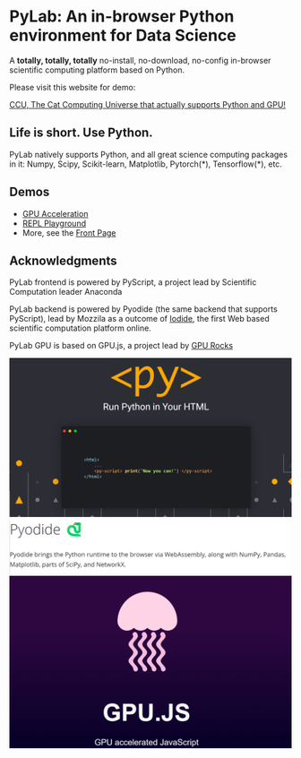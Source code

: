 
# PyLab: An in-browser Python environment for Data Science 
A **totally, totally, totally** no-install, no-download, no-config in-browser scientific computing platform based on Python. 

Please visit this website for demo:

[CCU, The Cat Computing Universe that actually supports Python and GPU!](https://cat-computing-universe.github.io/PyLab/)

## Life is short. Use Python. 
PyLab natively supports Python, and all great science computing packages in it: Numpy, Scipy, Scikit-learn, Matplotlib, Pytorch(\*), Tensorflow(\*), etc. 

## Demos
* [GPU Acceleration](https://bboczeng.github.io/PyLab/demo/matrix/gpu_accelerate.html)
* [REPL Playground](https://bboczeng.github.io/PyLab/demo/repl.html)
* More, see the [Front Page](https://cat-computing-universe.github.io/PyLab/)

## Acknowledgments 
PyLab frontend is powered by PyScript, a project lead by Scientific Computation leader Anaconda

PyLab backend is powered by Pyodide (the same backend that supports PyScript), lead by Mozzila as a outcome of [Iodide](https://alpha.iodide.io/), the first Web based scientific computation platform online.

PyLab GPU is based on GPU.js, a project lead by [GPU Rocks](https://gpu.rocks/#/)

![](imgs/pyscript.png)
![](imgs/pyodide.png)
![](imgs/gpujs.png)

